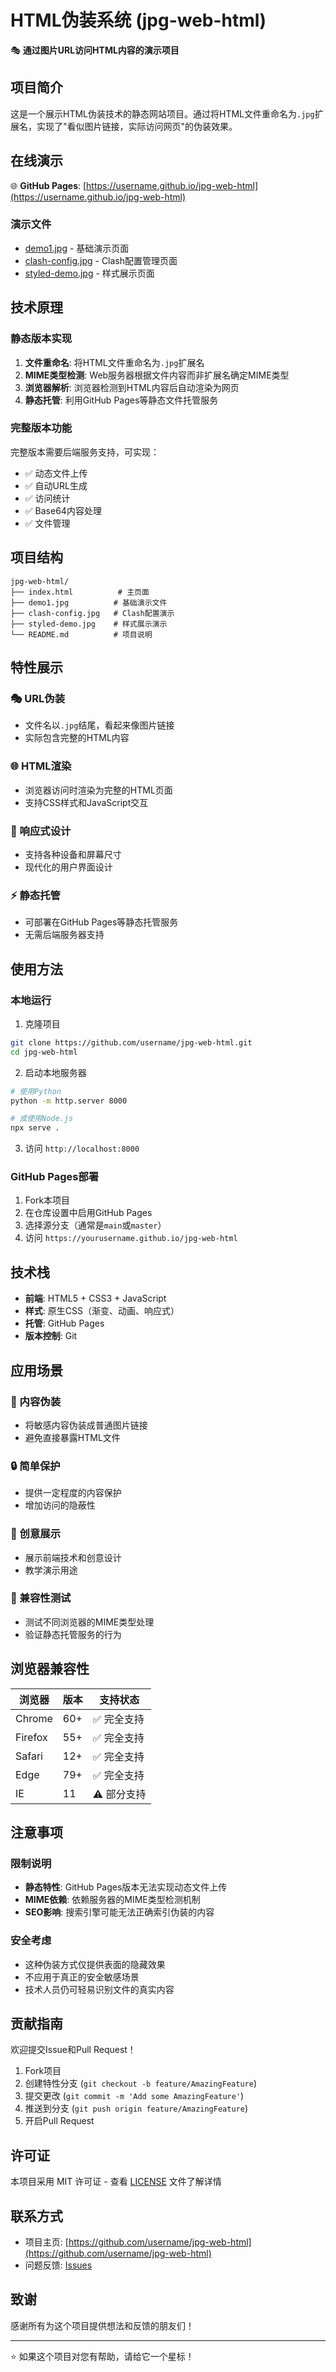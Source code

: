 # HTML伪装系统 (jpg-web-html)

🎭 **通过图片URL访问HTML内容的演示项目**

## 项目简介

这是一个展示HTML伪装技术的静态网站项目。通过将HTML文件重命名为`.jpg`扩展名，实现了"看似图片链接，实际访问网页"的伪装效果。

## 在线演示

🌐 **GitHub Pages**: [https://username.github.io/jpg-web-html](https://username.github.io/jpg-web-html)

### 演示文件

- [demo1.jpg](https://username.github.io/jpg-web-html/demo1.jpg) - 基础演示页面
- [clash-config.jpg](https://username.github.io/jpg-web-html/clash-config.jpg) - Clash配置管理页面
- [styled-demo.jpg](https://username.github.io/jpg-web-html/styled-demo.jpg) - 样式展示页面

## 技术原理

### 静态版本实现

1. **文件重命名**: 将HTML文件重命名为`.jpg`扩展名
2. **MIME类型检测**: Web服务器根据文件内容而非扩展名确定MIME类型
3. **浏览器解析**: 浏览器检测到HTML内容后自动渲染为网页
4. **静态托管**: 利用GitHub Pages等静态文件托管服务

### 完整版本功能

完整版本需要后端服务支持，可实现：

- ✅ 动态文件上传
- ✅ 自动URL生成
- ✅ 访问统计
- ✅ Base64内容处理
- ✅ 文件管理

## 项目结构

```
jpg-web-html/
├── index.html          # 主页面
├── demo1.jpg          # 基础演示文件
├── clash-config.jpg   # Clash配置演示
├── styled-demo.jpg    # 样式展示演示
└── README.md          # 项目说明
```

## 特性展示

### 🎭 URL伪装
- 文件名以`.jpg`结尾，看起来像图片链接
- 实际包含完整的HTML内容

### 🌐 HTML渲染
- 浏览器访问时渲染为完整的HTML页面
- 支持CSS样式和JavaScript交互

### 📱 响应式设计
- 支持各种设备和屏幕尺寸
- 现代化的用户界面设计

### ⚡ 静态托管
- 可部署在GitHub Pages等静态托管服务
- 无需后端服务器支持

## 使用方法

### 本地运行

1. 克隆项目
```bash
git clone https://github.com/username/jpg-web-html.git
cd jpg-web-html
```

2. 启动本地服务器
```bash
# 使用Python
python -m http.server 8000

# 或使用Node.js
npx serve .
```

3. 访问 `http://localhost:8000`

### GitHub Pages部署

1. Fork本项目
2. 在仓库设置中启用GitHub Pages
3. 选择源分支（通常是`main`或`master`）
4. 访问 `https://yourusername.github.io/jpg-web-html`

## 技术栈

- **前端**: HTML5 + CSS3 + JavaScript
- **样式**: 原生CSS（渐变、动画、响应式）
- **托管**: GitHub Pages
- **版本控制**: Git

## 应用场景

### 📄 内容伪装
- 将敏感内容伪装成普通图片链接
- 避免直接暴露HTML文件

### 🔒 简单保护
- 提供一定程度的内容保护
- 增加访问的隐蔽性

### 🎨 创意展示
- 展示前端技术和创意设计
- 教学演示用途

### 📱 兼容性测试
- 测试不同浏览器的MIME类型处理
- 验证静态托管服务的行为

## 浏览器兼容性

| 浏览器 | 版本 | 支持状态 |
|--------|------|----------|
| Chrome | 60+ | ✅ 完全支持 |
| Firefox | 55+ | ✅ 完全支持 |
| Safari | 12+ | ✅ 完全支持 |
| Edge | 79+ | ✅ 完全支持 |
| IE | 11 | ⚠️ 部分支持 |

## 注意事项

### 限制说明

- **静态特性**: GitHub Pages版本无法实现动态文件上传
- **MIME依赖**: 依赖服务器的MIME类型检测机制
- **SEO影响**: 搜索引擎可能无法正确索引伪装的内容

### 安全考虑

- 这种伪装方式仅提供表面的隐藏效果
- 不应用于真正的安全敏感场景
- 技术人员仍可轻易识别文件的真实内容

## 贡献指南

欢迎提交Issue和Pull Request！

1. Fork项目
2. 创建特性分支 (`git checkout -b feature/AmazingFeature`)
3. 提交更改 (`git commit -m 'Add some AmazingFeature'`)
4. 推送到分支 (`git push origin feature/AmazingFeature`)
5. 开启Pull Request

## 许可证

本项目采用 MIT 许可证 - 查看 [LICENSE](LICENSE) 文件了解详情

## 联系方式

- 项目主页: [https://github.com/username/jpg-web-html](https://github.com/username/jpg-web-html)
- 问题反馈: [Issues](https://github.com/username/jpg-web-html/issues)

## 致谢

感谢所有为这个项目提供想法和反馈的朋友们！

---

⭐ 如果这个项目对您有帮助，请给它一个星标！
